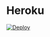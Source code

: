 # Heroku

[![Deploy](https://www.herokucdn.com/deploy/button.svg)](https://heroku.com/deploy?template=https://github.com/mr-php/timesheet/tree/master)
